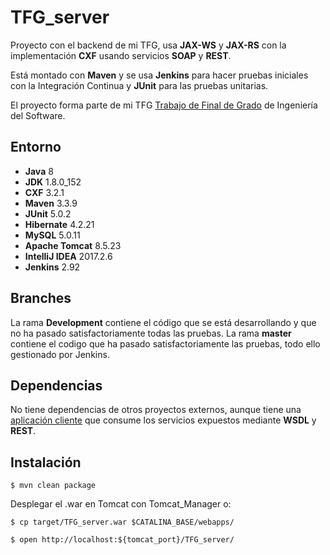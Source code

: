 # TFG_server

Proyecto con el backend de mi TFG, usa **JAX-WS** y **JAX-RS** con la implementación **CXF** usando servicios **SOAP** y **REST**.

Está montado con **Maven** y se usa **Jenkins** para hacer pruebas iniciales con la Integración Continua y **JUnit** para las pruebas unitarias.

El proyecto forma parte de mi TFG [Trabajo de Final de Grado](https://hunzagit.github.io/Portfolio-Online/#TFG) de Ingeniería del Software.

## Entorno

 - **Java** 8
 - **JDK** 1.8.0_152
 - **CXF** 3.2.1
 - **Maven** 3.3.9
 - **JUnit** 5.0.2
 - **Hibernate** 4.2.21
 - **MySQL** 5.0.11
 - **Apache Tomcat** 8.5.23
 - **IntelliJ IDEA** 2017.2.6
 - **Jenkins** 2.92
 


## Branches

La rama **Development** contiene el código que se está desarrollando y que no ha pasado satisfactoriamente todas las pruebas.
La rama **master** contiene el codigo que ha pasado satisfactoriamente las pruebas, todo ello gestionado por Jenkins.


## Dependencias

No tiene dependencias de otros proyectos externos, aunque tiene una [aplicación cliente](https://github.com/hunzaGit/TFG_cliente) que consume los servicios expuestos mediante **WSDL** y **REST**.
 

## Instalación

    $ mvn clean package
    
Desplegar el .war en Tomcat con Tomcat_Manager o:

    $ cp target/TFG_server.war $CATALINA_BASE/webapps/
    
    $ open http://localhost:${tomcat_port}/TFG_server/

